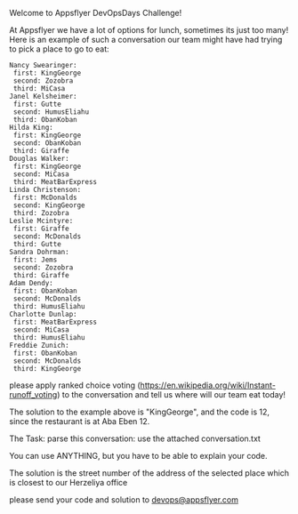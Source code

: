 Welcome to Appsflyer DevOpsDays Challenge!

At Appsflyer we have a lot of options for lunch, sometimes its just too many!
Here is an example of such a conversation our team might have had trying to pick a place to go to eat:

	Nancy Swearinger:
	 first: KingGeorge
	 second: Zozobra
	 third: MiCasa
	Janel Kelsheimer:
	 first: Gutte
	 second: HumusEliahu
	 third: ObanKoban
	Hilda King:
	 first: KingGeorge
	 second: ObanKoban
	 third: Giraffe
	Douglas Walker:
	 first: KingGeorge
	 second: MiCasa
	 third: MeatBarExpress
	Linda Christenson:
	 first: McDonalds
	 second: KingGeorge
	 third: Zozobra
	Leslie Mcintyre:
	 first: Giraffe
	 second: McDonalds
	 third: Gutte
	Sandra Dohrman:
	 first: Jems
	 second: Zozobra
	 third: Giraffe
	Adam Dendy:
	 first: ObanKoban
	 second: McDonalds
	 third: HumusEliahu
	Charlotte Dunlap:
	 first: MeatBarExpress
	 second: MiCasa
	 third: HumusEliahu
	Freddie Zunich:
	 first: ObanKoban
	 second: McDonalds
	 third: KingGeorge

please apply ranked choice voting (https://en.wikipedia.org/wiki/Instant-runoff_voting)
to the conversation and tell us where will our team eat today!

The solution to the example above is "KingGeorge", and the code is 12, since the restaurant is at Aba Eben 12.

The Task:
parse this conversation: use the attached conversation.txt

You can use ANYTHING, but you have to be able to explain your code.

The solution is the street number of the address of the selected place which is closest to our Herzeliya office

please send your code and solution to devops@appsflyer.com
